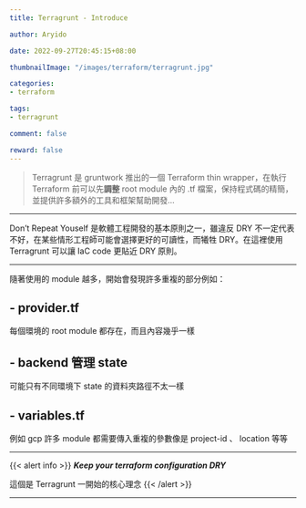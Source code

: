 ```yaml
---
title: Terragrunt - Introduce

author: Aryido

date: 2022-09-27T20:45:15+08:00

thumbnailImage: "/images/terraform/terragrunt.jpg"

categories:
- terraform

tags:
- terragrunt

comment: false

reward: false
---
```

<!--BODY-->

> Terragrunt 是 gruntwork 推出的一個 Terraform thin wrapper，在執行 Terraform 前可以先**調整** root module 內的 .tf 檔案，保持程式碼的精簡，並提供許多額外的工具和框架幫助開發...
<!--more-->

---
Don’t Repeat Youself 是軟體工程開發的基本原則之一，雖違反 DRY 不一定代表不好，在某些情形工程師可能會選擇更好的可讀性，而犧牲 DRY。在這裡使用 Terragrunt 可以讓 IaC code 更貼近 DRY 原則。

---

隨著使用的 module 越多，開始會發現許多重複的部分例如：

## - provider.tf
每個環境的 root module 都存在，而且內容幾乎一樣

## - backend 管理 state
可能只有不同環境下 state 的資料夾路徑不太一樣

## - variables.tf
例如 gcp 許多 module 都需要傳入重複的參數像是 project-id 、 location 等等

---
{{< alert info >}}
***Keep your terraform configuration DRY***

這個是 Terragrunt 一開始的核心理念
{{< /alert  >}}





---
